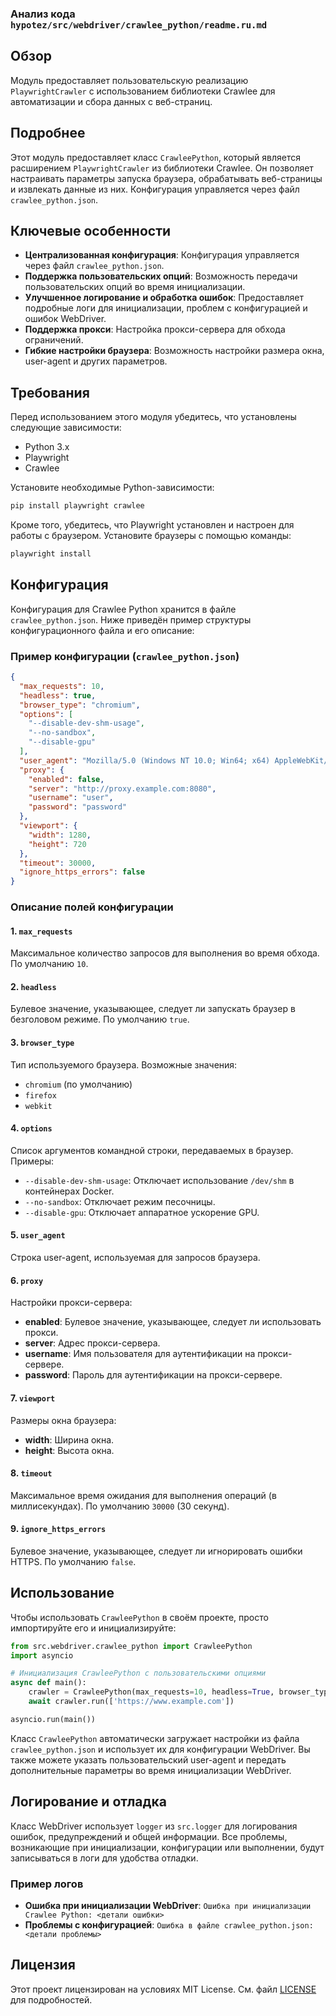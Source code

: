 ### Анализ кода `hypotez/src/webdriver/crawlee_python/readme.ru.md`

## Обзор

Модуль предоставляет пользовательскую реализацию `PlaywrightCrawler` с использованием библиотеки Crawlee для автоматизации и сбора данных с веб-страниц.

## Подробнее

Этот модуль предоставляет класс `CrawleePython`, который является расширением `PlaywrightCrawler` из библиотеки Crawlee. Он позволяет настраивать параметры запуска браузера, обрабатывать веб-страницы и извлекать данные из них. Конфигурация управляется через файл `crawlee_python.json`.

## Ключевые особенности

*   **Централизованная конфигурация**: Конфигурация управляется через файл `crawlee_python.json`.
*   **Поддержка пользовательских опций**: Возможность передачи пользовательских опций во время инициализации.
*   **Улучшенное логирование и обработка ошибок**: Предоставляет подробные логи для инициализации, проблем с конфигурацией и ошибок WebDriver.
*   **Поддержка прокси**: Настройка прокси-сервера для обхода ограничений.
*   **Гибкие настройки браузера**: Возможность настройки размера окна, user-agent и других параметров.

## Требования

Перед использованием этого модуля убедитесь, что установлены следующие зависимости:

*   Python 3.x
*   Playwright
*   Crawlee

Установите необходимые Python-зависимости:

```bash
pip install playwright crawlee
```

Кроме того, убедитесь, что Playwright установлен и настроен для работы с браузером. Установите браузеры с помощью команды:

```bash
playwright install
```

## Конфигурация

Конфигурация для Crawlee Python хранится в файле `crawlee_python.json`. Ниже приведён пример структуры конфигурационного файла и его описание:

### Пример конфигурации (`crawlee_python.json`)

```json
{
  "max_requests": 10,
  "headless": true,
  "browser_type": "chromium",
  "options": [
    "--disable-dev-shm-usage",
    "--no-sandbox",
    "--disable-gpu"
  ],
  "user_agent": "Mozilla/5.0 (Windows NT 10.0; Win64; x64) AppleWebKit/537.36 (KHTML, like Gecko) Chrome/96.0.4664.110 Safari/537.36",
  "proxy": {
    "enabled": false,
    "server": "http://proxy.example.com:8080",
    "username": "user",
    "password": "password"
  },
  "viewport": {
    "width": 1280,
    "height": 720
  },
  "timeout": 30000,
  "ignore_https_errors": false
}
```

### Описание полей конфигурации

#### 1. `max_requests`

Максимальное количество запросов для выполнения во время обхода. По умолчанию `10`.

#### 2. `headless`

Булевое значение, указывающее, следует ли запускать браузер в безголовом режиме. По умолчанию `true`.

#### 3. `browser_type`

Тип используемого браузера. Возможные значения:

*   `chromium` (по умолчанию)
*   `firefox`
*   `webkit`

#### 4. `options`

Список аргументов командной строки, передаваемых в браузер. Примеры:

*   `--disable-dev-shm-usage`: Отключает использование `/dev/shm` в контейнерах Docker.
*   `--no-sandbox`: Отключает режим песочницы.
*   `--disable-gpu`: Отключает аппаратное ускорение GPU.

#### 5. `user_agent`

Строка user-agent, используемая для запросов браузера.

#### 6. `proxy`

Настройки прокси-сервера:

*   **enabled**: Булевое значение, указывающее, следует ли использовать прокси.
*   **server**: Адрес прокси-сервера.
*   **username**: Имя пользователя для аутентификации на прокси-сервере.
*   **password**: Пароль для аутентификации на прокси-сервере.

#### 7. `viewport`

Размеры окна браузера:

*   **width**: Ширина окна.
*   **height**: Высота окна.

#### 8. `timeout`

Максимальное время ожидания для выполнения операций (в миллисекундах). По умолчанию `30000` (30 секунд).

#### 9. `ignore_https_errors`

Булевое значение, указывающее, следует ли игнорировать ошибки HTTPS. По умолчанию `false`.

## Использование

Чтобы использовать `CrawleePython` в своём проекте, просто импортируйте его и инициализируйте:

```python
from src.webdriver.crawlee_python import CrawleePython
import asyncio

# Инициализация CrawleePython с пользовательскими опциями
async def main():
    crawler = CrawleePython(max_requests=10, headless=True, browser_type='chromium', options=["--headless"])
    await crawler.run(['https://www.example.com'])

asyncio.run(main())
```

Класс `CrawleePython` автоматически загружает настройки из файла `crawlee_python.json` и использует их для конфигурации WebDriver. Вы также можете указать пользовательский user-agent и передать дополнительные параметры во время инициализации WebDriver.

## Логирование и отладка

Класс WebDriver использует `logger` из `src.logger` для логирования ошибок, предупреждений и общей информации. Все проблемы, возникающие при инициализации, конфигурации или выполнении, будут записываться в логи для удобства отладки.

### Пример логов

*   **Ошибка при инициализации WebDriver**: `Ошибка при инициализации Crawlee Python: <детали ошибки>`
*   **Проблемы с конфигурацией**: `Ошибка в файле crawlee_python.json: <детали проблемы>`

## Лицензия

Этот проект лицензирован на условиях MIT License. См. файл [LICENSE](../../LICENSE) для подробностей.